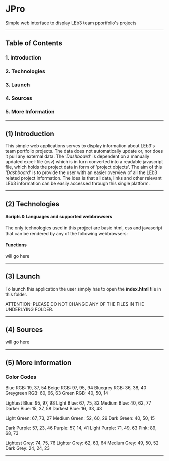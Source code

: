 # **JPro**

Simple web interface to display LEb3 team pportfolio's projects

__________________________________
## **Table of Contents**
### **1. Introduction**
### **2. Technologies**
### **3. Launch**
### **4. Sources**
### **5. More Information**

__________________________________
## **(1) Introduction**
This simple web applications serves to display information about LEb3's team portfolio projects. The data does not automatically update or, nor does it pull any external data. The *'Dashboard'* is dependent on a manually updated excel-file (csv) which is in turn converted into a readable javascript file, which holds the project data in form of 'project objects'.
The aim of this *'Dashboard'* is to provide the user with an easier overview of all the LEb3 related project information. The idea is that all data, links and other relevant LEb3 information can be easily accessed through this single platform.

__________________________________

## **(2) Technologies**
#### Scripts & Languages and supported webbrowsers
The only technologies used in this project are basic html, css and javascript that can be rendered by any of the following webbrowsers:

#### Functions
will go here

__________________________________

## **(3) Launch**
To launch this application the user simply has to open the **index.html** file in this folder.

ATTENTION:
PLEASE DO NOT CHANGE ANY OF THE FILES IN THE UNDERLYING FOLDER.

__________________________________

## **(4) Sources**
will go here

__________________________________

## **(5) More information**

### Color Codes
Blue RGB: 19, 37, 54
Beige RGB: 97, 95, 94
Bluegrey RGB: 36, 38, 40
Greygreen RGB: 60, 66, 63
Green RGB: 40, 50, 14

Lightest Blue: 95, 97, 98
Light Blue: 67, 75, 82
Medium Blue: 40, 62, 77
Darker Blue: 15, 37, 58
Darkest Blue: 16, 33, 43

Light Green: 67, 73, 27
Medium Green: 52, 60, 29
Dark Green: 40, 50, 15

Dark Purple: 57, 23, 46
Purple: 57, 14, 41
Light Purple: 71, 49, 63
Pink: 89, 68, 73

Lightest Grey: 74, 75, 76
Lighter Grey: 62, 63, 64
Medium Grey: 49, 50, 52
Dark Grey: 24, 24, 23




__________________________________
